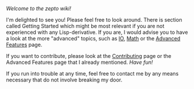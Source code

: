 *Welcome to the zepto wiki!*

I'm delighted to see you! Please feel free to look around.
There is section called Getting Started which might be most
relevant if you are not experienced with any Lisp-derivative.
If you are, I would advise you to have a look at the more "advanced"
topics, such as [IO](https://github.com/hellerve/zepto/wiki/IO),
[Math](https://github.com/hellerve/zepto/wiki/Math) or the 
[Advanced Features](https://github.com/hellerve/zepto/wiki/Advanced-Features) page.

If you want to contribute, please look at the [Contributing](https://github.com/hellerve/zepto/wiki/Contributing) page or
the Advanced Features page that I already mentioned. *Have fun!*

If you run into trouble at any time, feel free to contact me by
any means necessary that do not involve breaking my door.


